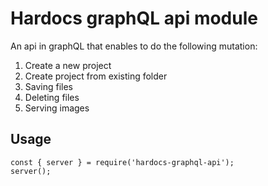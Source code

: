 # Hardocs graphQL api module
An api in graphQL that enables to do the following mutation:
1. Create a new project
2. Create project from existing folder
3. Saving files
4. Deleting files
5. Serving images 


## Usage
```
const { server } = require('hardocs-graphql-api');
server();

```